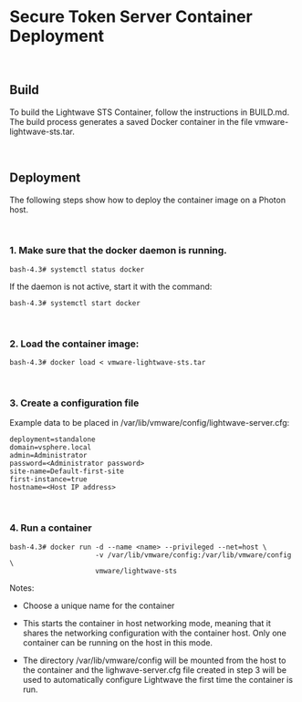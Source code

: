 Secure Token Server Container Deployment
========================================

 

Build
-----

To build the Lightwave STS Container, follow the instructions in BUILD.md. The
build process generates a saved Docker container in the file
vmware-lightwave-sts.tar.

 

Deployment
----------

The following steps show how to deploy the container image on a Photon host.

 

### 1. Make sure that the docker daemon is running.

~~~~~~~~~~~~~~~~~~~~~~~~~~~~~~~~~~~~~~~~~~~~~~~~~~~~~~~~~~~~~~~~~~~~~~~~~~~~~~~~
bash-4.3# systemctl status docker
~~~~~~~~~~~~~~~~~~~~~~~~~~~~~~~~~~~~~~~~~~~~~~~~~~~~~~~~~~~~~~~~~~~~~~~~~~~~~~~~

If the daemon is not active, start it with the command:

~~~~~~~~~~~~~~~~~~~~~~~~~~~~~~~~~~~~~~~~~~~~~~~~~~~~~~~~~~~~~~~~~~~~~~~~~~~~~~~~
bash-4.3# systemctl start docker
~~~~~~~~~~~~~~~~~~~~~~~~~~~~~~~~~~~~~~~~~~~~~~~~~~~~~~~~~~~~~~~~~~~~~~~~~~~~~~~~

 

### 2. Load the container image:

~~~~~~~~~~~~~~~~~~~~~~~~~~~~~~~~~~~~~~~~~~~~~~~~~~~~~~~~~~~~~~~~~~~~~~~~~~~~~~~~
bash-4.3# docker load < vmware-lightwave-sts.tar
~~~~~~~~~~~~~~~~~~~~~~~~~~~~~~~~~~~~~~~~~~~~~~~~~~~~~~~~~~~~~~~~~~~~~~~~~~~~~~~~

 

### 3. Create a configuration file

Example data to be placed in /var/lib/vmware/config/lightwave-server.cfg:

~~~~~~~~~~~~~~~~~~~~~~~~~~~~~~~~~~~~~~~~~~~~~~~~~~~~~~~~~~~~~~~~~~~~~~~~~~~~~~~~
deployment=standalone
domain=vsphere.local
admin=Administrator
password=<Administrator password>
site-name=Default-first-site
first-instance=true
hostname=<Host IP address>
~~~~~~~~~~~~~~~~~~~~~~~~~~~~~~~~~~~~~~~~~~~~~~~~~~~~~~~~~~~~~~~~~~~~~~~~~~~~~~~~

 

### 4. Run a container

~~~~~~~~~~~~~~~~~~~~~~~~~~~~~~~~~~~~~~~~~~~~~~~~~~~~~~~~~~~~~~~~~~~~~~~~~~~~~~~~
bash-4.3# docker run -d --name <name> --privileged --net=host \
                     -v /var/lib/vmware/config:/var/lib/vmware/config \
                     vmware/lightwave-sts
~~~~~~~~~~~~~~~~~~~~~~~~~~~~~~~~~~~~~~~~~~~~~~~~~~~~~~~~~~~~~~~~~~~~~~~~~~~~~~~~

Notes:

-   Choose a unique name for the container

-   This starts the container in host networking mode, meaning that it shares
    the networking configuration with the container host. Only one container can
    be running on the host in this mode.

-   The directory /var/lib/vmware/config will be mounted from the host to the
    container and the lighwave-server.cfg file created in step 3 will be used to
    automatically configure Lightwave the first time the container is run.

 
